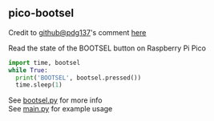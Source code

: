 ## pico-bootsel
Credit to [github@pdg137](https://github.com/pdg137)'s comment [here](https://github.com/micropython/micropython/issues/6852#issuecomment-1350081346)  

Read the state of the BOOTSEL button on Raspberry Pi Pico

```python
import time, bootsel
while True:
  print('BOOTSEL', bootsel.pressed())
  time.sleep(1)
```

See [bootsel.py](./bootsel.py) for more info  
See [main.py](./main.py) for example usage  
